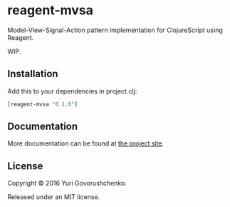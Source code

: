 # reagent-mvsa
Model-View-Signal-Action pattern implementation for ClojureScript using Reagent.

WIP.

## Installation
Add this to your dependencies in project.clj:

```clj
[reagent-mvsa "0.1.0"]
```

## Documentation
More documentation can be found at [the project site](http://metametadata.github.io/reagent-mvsa/).

## License
Copyright © 2016 Yuri Govorushchenko.

Released under an MIT license.